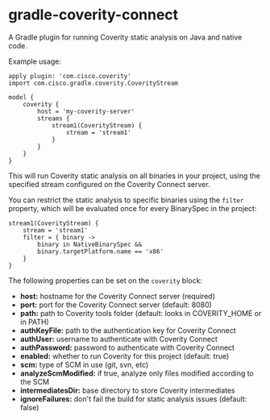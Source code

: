# gradle-coverity-connect
A Gradle plugin for running Coverity static analysis on Java and native code.

Example usage:

    apply plugin: 'com.cisco.coverity'
    import com.cisco.gradle.coverity.CoverityStream

    model {
        coverity {
            host = 'my-coverity-server'
            streams {
                stream1(CoverityStream) {
                    stream = 'stream1'
                }
            }
        }
    }

This will run Coverity static analysis on all binaries in your project, using the specified stream configured on the Coverity Connect server.

You can restrict the static analysis to specific binaries using the `filter` property, which will be evaluated once for every BinarySpec in the project:

    stream1(CoverityStream) {
        stream = 'stream1'
        filter = { binary ->
            binary in NativeBinarySpec &&
            binary.targetPlatform.name == 'x86'
        }
    }

The following properties can be set on the `coverity` block:

* **host:** hostname for the Coverity Connect server (required)
* **port:** port for the Coverity Connect server (default: 8080)
* **path:** path to Coverity tools folder (default: looks in COVERITY_HOME or in PATH)
* **authKeyFile:** path to the authentication key for Coverity Connect
* **authUser:** username to authenticate with Coverity Connect
* **authPassword:** password to authenticate with Coverity Connect
* **enabled:** whether to run Coverity for this project (default: true)
* **scm:** type of SCM in use (git, svn, etc)
* **analyzeScmModified:** if true, analyze only files modified according to the SCM
* **intermediatesDir:** base directory to store Coverity intermediates
* **ignoreFailures:** don't fail the build for static analysis issues (default: false)
